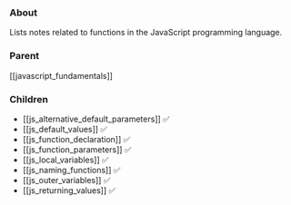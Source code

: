 ### About
Lists notes related to functions in the JavaScript programming language.

### Parent
[[javascript_fundamentals]]

### Children
- [[js_alternative_default_parameters]] ✅
- [[js_default_values]] ✅
- [[js_function_declaration]] ✅
- [[js_function_parameters]] ✅
- [[js_local_variables]] ✅
- [[js_naming_functions]] ✅
- [[js_outer_variables]] ✅
- [[js_returning_values]] ✅
